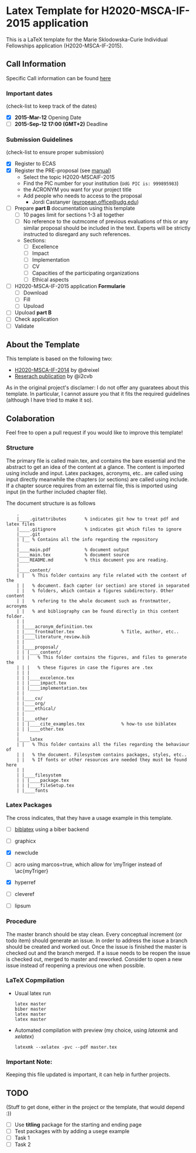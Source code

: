 Latex Template for H2020-MSCA-IF-2015 application
=================================================

This is a LaTeX template for the Marie Sklodowska-Curie Individual Fellowships application (H2020-MSCA-IF-2015).

Call Information
----------------
Specific Call information can be found [here](https://ec.europa.eu/research/participants/portal4/desktop/en/opportunities/h2020/calls/h2020-msca-if-2015.html)

### Important dates
(check-list to keep track of the dates)

* [x] **2015-Mar-12** Opening Date
* [ ] **2015-Sep-12 17:00 (GMT+2)** Deadline

### Submission Guidelines
(check-list to ensure proper submission)
* [x] Register to ECAS
* [x] Register the PRE-proposal (see [manual](https://webgate.ec.europa.eu/fpfis/wikis/display/ECResearchGMS/Steps+1+and+2+Logging+in+and+Selecting+a+Topic?src=email))
  * Select the topic H2020-MSCAIF-2015
  * Find the PIC number for your institution (`UdG PIC is: 999895983`)
  * the ACRONYM you want for your project title
  * Add people who needs to access to the proposal 
      * Jordi Castanyer (european.office@udg.edu)
* [ ] Prepare **part B** documentation using this template
  * [ ] 10 pages limit for sections 1-3 all together
  * [ ] No reference to the outmcome of previous evaluations of this or any similar proposal should be included in the text. Experts will be strictly instructed to disregard any such references.
  * Sections:
    * [ ] Excellence
    * [ ] Impact
    * [ ] Implementation
    * [ ] CV
    * [ ] Capacities of the participating organizations
    * [ ] Ethical aspects
* [ ] H2020-MSCA-IF-2015 application **Formularie**
  * [ ] Download
  * [ ] Fill
  * [ ] Upuload
* [ ] Upuload **part B**
* [ ] Check application
* [ ] Validate

About the Template
------------------

This template is based on the following two:

* [H2020-MSCA-IF-2014](https://github.com/dreixel/IEF-PartB) by @dreixel
* [Reserach publication](https://github.com/massich/research_pub) by @i2cvb


As in the original project's disclamer:
I do not offer any guaratees about this template. In particular, I cannot assure you that it fits the required guidelines (although I have tried to make it so).

Colaboration
------------

Feel free to open a pull request if you would like to improve this template!

### Structure
The primary file is called main.tex, and contains the bare essential and the abstract to get an idea of the content at a glance. The content is imported using include and input. Latex packages, acronyms, etc.. are called using input directly meanwhile the chapters (or sections) are called using include. If a chapter source requires from an external file, this is imported using input (in the further included chapter file).

The document structure is as follows
```
    .
    |____.gitattributes       % indicates git how to treat pdf and latex files
    |____.gitignore           % indicates git which files to ignore
    |____.git
    | |__ % Contains all the info regarding the repository
    |
    |____main.pdf             % document output
    |____main.tex             % document source
    |____README.md            % this document you are reading.
    |
    |____content/
    | |   % This folder contains any file related with the content of the
    | |   % document. Each capter (or section) are stored in separated
    | |   % folders, which contain a figures subdirectory. Other content
    | |   % refering to the whole document such as frontmatter, acronyms
    | |   % and bibliography can be found directly in this content folder.
    | |
    | |____acronym_definition.tex
    | |____frontmatter.tex                  % Title, author, etc..
    | |____literature_review.bib
    | |
    | |____proposal/
    | | |____content/
    | | |   % This folder contains the figures, and files to generate the
    | | |   % these figures in case the figures are .tex
    | | |
    | | |____excelence.tex
    | | |____impact.tex
    | | |____implementation.tex
    | |
    | |____cv/
    | |____org/
    | |____ethical/
    | |
    | |____other
    | | |____cite_examples.tex              % how-to use biblatex
    | | |____other.tex
    |
    |____latex
    | |   % This folder contains all the files regarding the behaviour of
    | |   % the document. Filesystem contains packages, styles, etc..
    | |   % If fonts or other resources are needed they must be found here
    | |
    | |____filesystem
    | | |____package.tex
    | | |____fileSetup.tex
    | |____fonts
```

### Latex Packages
The cross indicates, that they have a usage example in this template.

* [ ] [biblatex](http://www.ctan.org/pkg/biblatex) using a biber backend
* [ ] graphicx
* [x] newclude
* [ ] acro using marcos=true, which allow for \myTriger instead of \ac{myTriger}
* [x] hyperref
* [ ] cleveref
* [ ] lipsum


### Procedure
The master branch should be stay clean. Every conceptual increment (or todo item) should generate an issue. In order to address the issue a branch should be created and worked out. Once the issue is finished the master is checked out and the branch merged. If a issue needs to be reopen the issue is checked out, merged to master and reworked. Consider to open a new issue instead of reopening a previous one when possible.

### LaTeX Copmpilation

* Usual latex run

  ```
  latex master
  biber master
  latex master
  latex master
  ```

* Automated compilation with preview (my choice, using *latexmk* and *xelatex*)

  ```
  latexmk --xelatex -pvc --pdf master.tex
  ```

### Important Note:
Keeping this file updated is important, it can help in further projects.

TODO
----
(Stuff to get done, either in the project or the template, that would depend :))

* [ ] Use **titling** package for the starting and ending page
* [ ] Test packages with by adding a usege example
* [ ] Task 1
* [ ] Task 2

